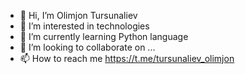 - 👋 Hi, I’m Olimjon Tursunaliev
- 👀 I’m interested in technologies
- 🌱 I’m currently learning Python language
- 💞️ I’m looking to collaborate on ...
- 📫 How to reach me https://t.me/tursunaliev_olimjon

<!---
tursunalievolimjon/tursunalievolimjon is a ✨ special ✨ repository because its `README.md` (this file) appears on your GitHub profile.
You can click the Preview link to take a look at your changes.
--->
